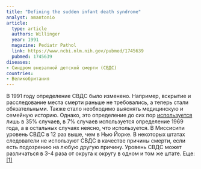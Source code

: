 ```yaml
---
title: "Defining the sudden infant death syndrome"
analyst: amantonio
article:
  type: article
  authors: Willinger
  year: 1991
  magazine: Pediatr Pathol
  link: https://www.ncbi.nlm.nih.gov/pubmed/1745639
  pubmed: 1745639
diseases:
- Синдром внезапной детской смерти (СВДС)
countries:
- Великобритания
---
```


В 1991 году определение СВДС было изменено. Например, вскрытие и расследование места смерти раньше не требовались, а теперь стали обязательными. Также стало необходимо выяснять медицинскую и семейную историю.
Однако, это определение до сих пор [используется](https://www.ncbi.nlm.nih.gov/pubmed/25634430) лишь в 35% случаев, в 7% случаев используется определение 1969 года, а в остальных случаях неясно, что используется. В Миссисипи уровень СВДС в 12 раз выше, чем в Нью Йорке. В некоторых штатах следователи не используют СВДС в качестве причины смерти, если есть подозрению на любую другую причину. Уровень СВДС может различаться в 3-4 раза от округа к округу в одном и том же штате. Еще: [[1]](https://www.ncbi.nlm.nih.gov/pmc/articles/PMC2234535/)

